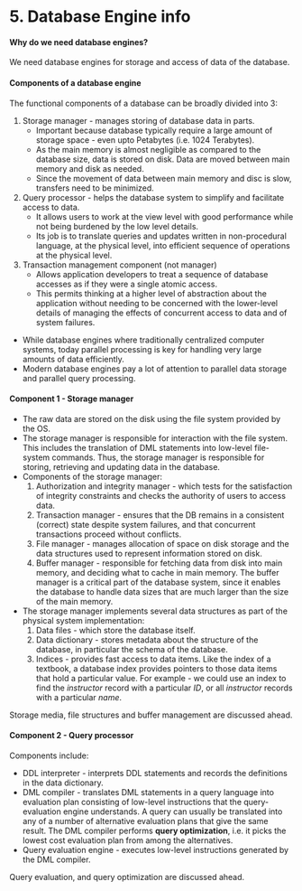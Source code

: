 # 5. Database Engine info
#### Why do we need database engines?
We need database engines for storage and access of data of the database.

#### Components of a database engine
The functional components of a database can be broadly divided into 3:
1. Storage manager - manages storing of database data in parts.
	- Important because database typically require a large amount of storage space - even upto Petabytes (i.e. 1024 Terabytes).
	- As the main memory is almost negligible as compared to the database size, data is stored on disk. Data are moved between main memory and disk as needed.
	- Since the movement of data between main memory and disc is slow, transfers need to be minimized.
2. Query processor - helps the database system to simplify and facilitate access to data.
	- It allows users to work at the view level with good performance while not being burdened by the low level details.
	- Its job is to translate queries and updates written in non-procedural language, at the physical level, into efficient sequence of operations at the physical level.
3. Transaction management component (not manager)
	- Allows application developers to treat a sequence of database accesses as if they were a single atomic access.
	- This permits thinking at a higher level of abstraction about the application without needing to be concerned with the lower-level details of managing the effects of concurrent access to data and of system failures.

- While database engines where traditionally centralized computer systems, today parallel processing is key for handling very large amounts of data efficiently.
- Modern database engines pay a lot of attention to parallel data storage and parallel query processing.

#### Component 1 - Storage manager
- The raw data are stored on the disk using the file system provided by the OS.
- The storage manager is responsible for interaction with the file system. This includes the translation of DML statements into low-level file-system commands. Thus, the storage manager is responsible for storing, retrieving and updating data in the database.
- Components of the storage manager:
	1. Authorization and integrity manager - which tests for the satisfaction of integrity constraints and checks the authority of users to access data.
	2. Transaction manager - ensures that the DB remains in a consistent (correct) state despite system failures, and that concurrent transactions proceed without conflicts.
	3. File manager - manages allocation of space on disk storage and the data structures used to represent information stored on disk.
	4. Buffer manager - responsible for fetching data from disk into main memory, and deciding what to cache in main memory. The buffer manager is a critical part of the database system, since it enables the database to handle data sizes that are much larger than the size of the main memory.
- The storage manager implements several data structures as part of the physical system implementation:
	1. Data files - which store the database itself.
	2. Data dictionary - stores metadata about the structure of the database, in particular the schema of the database.
	3. Indices - provides fast access to data items. Like the index of a textbook, a database index provides pointers to those data items that hold a particular value. For example - we could use an index to find the *instructor* record with a particular *ID*, or all *instructor* records with a particular *name*.

Storage media, file structures and buffer management are discussed ahead.

#### Component 2 - Query processor
Components include:
- DDL interpreter - interprets DDL statements and records the definitions in the data dictionary.
- DML compiler - translates DML statements in a query language into evaluation plan consisting of low-level instructions that the query-evaluation engine understands. A query can usually be translated into any of a number of alternative evaluation plans that give the same result. The DML compiler performs **query optimization**, i.e. it picks the lowest cost evaluation plan from among the alternatives.
- Query evaluation engine - executes low-level instructions generated by the DML compiler.

Query evaluation, and query optimization are discussed ahead.